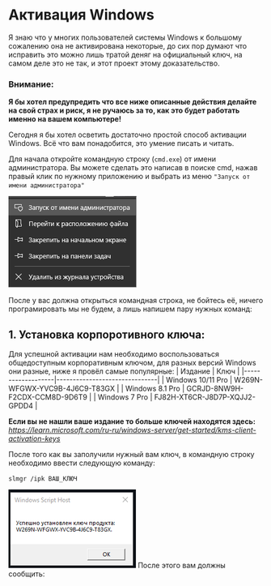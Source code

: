 # Активация Windows 
Я знаю что у многих пользователей системы Windows к большому сожалению она не активирована некоторые, до сих пор думают что исправить это можно лишь тратой деняг на официальный ключ, на самом деле это не так, и этот проект этому доказательство. 


### Внимание:
**Я бы хотел предупредить что все ниже описанные действия делайте на свой страх и риск, я не ручаюсь за то, как это будет работать именно на вашем компьютере!**


Сегодня я бы хотел осветить достаточно простой способ активации Windows. Всё что вам понадобится, это умение писать и читать.

Для начала откройте командную строку (`cmd.exe`) от имени администратора. Вы можете сделать это написав в поиске cmd, нажав правый клик по нужному приложению и выбрать из меню `"Запуск от имени администратора"`

![Администратор](imgs/admin.png)


После у вас должна открыться командная строка, не бойтесь её, ничего програмировать мы не будем, а лишь напишем пару нужных команд:
## 1. Установка корпоротивного ключа:
Для успешной активации нам необходимо воспользоваться общедоступным корпоративным ключом, для разных версий Windows они разные, ниже я провёл самые популярные:
| Издание           | Ключ                          |
|-------------------|-------------------------------|
| Windows 10/11 Pro | W269N-WFGWX-YVC9B-4J6C9-T83GX |
| Windows 8.1 Pro   | GCRJD-8NW9H-F2CDX-CCM8D-9D6T9 |
| Windows 7 Pro     | FJ82H-XT6CR-J8D7P-XQJJ2-GPDD4 |

**Если вы не нашли ваше издание то больше ключей находятся здесь:**
*https://learn.microsoft.com/ru-ru/windows-server/get-started/kms-client-activation-keys*

После того как вы заполучили нужный вам ключ, в командную строку необходимо ввести следующую команду:
```
slmgr /ipk ВАШ_КЛЮЧ
```
![Первый шаг](imgs/1.png)
После этого вам должны сообщить:



